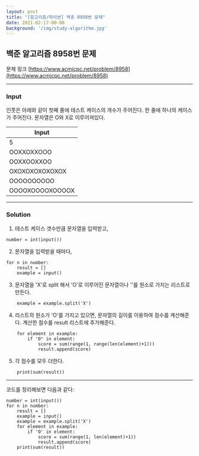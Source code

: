 ```yaml
---
layout: post
title: "[알고리즘/파이썬] 백준 8958번 문제"
date: 2021-02-17-00-00
background: '/img/study-algorithm.jpg'
---
```


## 백준 알고리즘 8958번 문제

문제 링크
[https://www.acmicpc.net/problem/8958](https://www.acmicpc.net/problem/8958)

- - -
### Input

인풋은 아래와 같이 첫째 줄에 테스트 케이스의 개수가 주어진다.
한 줄에 하나의 케이스가 주어진다.
문자열은 O와 X로 이루어져있다.

|Input |
|--------|
|5|
|OOXXOXXOOO|
|OOXXOOXXOO|
|OXOXOXOXOXOXOX|
|OOOOOOOOOO|
|OOOOXOOOOXOOOOX        |


- - -
### Solution
1. 테스트 케이스 갯수만큼 문자열을 입력받고,
```
number = int(input())
```
2. 문자열을 입력받을 때마다,
```
for n in number:
	result = []
	example = input()
```
3. 문자열을 'X'로 split 해서 'O'로 이루어진 문자열이나 ''를 원소로 가지는 리스트로 만든다.
```
	example = example.split('X')
```
4. 리스트의 원소가 'O'를 가지고 있으면, 문자열의 길이를 이용하여 점수를 계산해준다. 계산한 점수를 result 리스트에 추가해준다.
```
	for element in example:
    	if 'O" in element:
			score = sum(range(1, range(len(element)+1)))
            result.append(score)
```

5. 각 점수를 모두 더한다.
```
	print(sum(result))
```



- - -
코드를 정리해보면 다음과 같다: 
```
number = int(input())
for n in number:
    result = []
    example = input()
    example = example.split('X')
    for element in example:
    	if 'O' in element:
        	score = sum(range(1, len(element)+1))
            result.append(score)
    print(sum(result))
```

